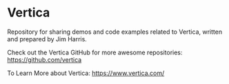 # Vertica
Repository for sharing demos and code examples related to Vertica, written and prepared by Jim Harris.

Check out the Vertica GitHub for more awesome repositories: https://github.com/vertica

To Learn More about Vertica: https://www.vertica.com/ 
